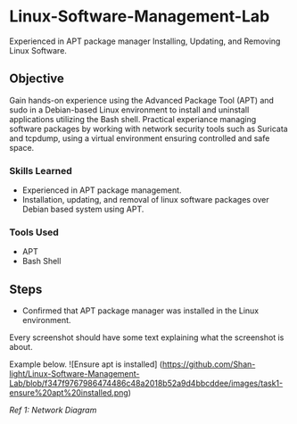 # Linux-Software-Management-Lab
Experienced in APT package manager Installing, Updating, and Removing Linux Software.
## Objective

Gain hands-on experience using the Advanced Package Tool (APT) and sudo in a Debian-based Linux environment to install and uninstall applications utilizing the Bash shell.
Practical experiance managing software packages by working with network security tools such as Suricata and tcpdump, using a virtual environment ensuring controlled and safe space.

### Skills Learned

- Experienced in APT package management.
- Installation, updating, and removal of linux software packages over Debian based system using APT.

### Tools Used

- APT
- Bash Shell
  
## Steps
- Confirmed that APT package manager was installed in the Linux environment.

 

Every screenshot should have some text explaining what the screenshot is about.

Example below.
![Ensure apt is installed] (https://github.com/Shan-light/Linux-Software-Management-Lab/blob/f347f9767986474486c48a2018b52a9d4bbcddee/images/task1-ensure%20apt%20installed.png)


*Ref 1: Network Diagram*
